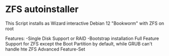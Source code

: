 # ZFS autoinstaller
 
This Script installs as Wizard interactive Debian 12 "Bookworm" with ZFS on root

Features:
-Single Disk Support or RAID
-Bootstrap installation
Full Feature Support for ZFS except the Boot Partition by default, while GRUB can't handle hte ZFS Advanced Feature-Set
